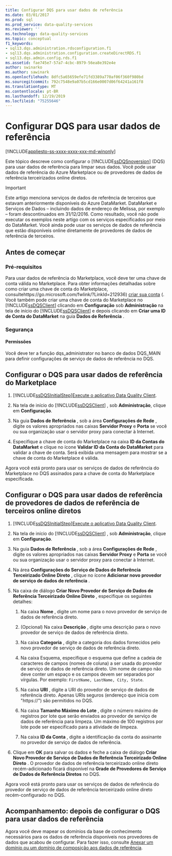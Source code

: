 ```yaml
---
title: Configurar DQS para usar dados de referência
ms.date: 03/01/2017
ms.prod: sql
ms.prod_service: data-quality-services
ms.reviewer: ''
ms.technology: data-quality-services
ms.topic: conceptual
f1_keywords:
- sql13.dqs.administration.rdsconfiguration.f1
- sql13.dqs.administration.configuration.createDirectRDS.f1
- sql13.dqs.admin.config.rds.f1
ms.assetid: fae745e7-57a7-4cbc-8979-56ea8e392e4e
author: swinarko
ms.author: sawinark
ms.openlocfilehash: 8dfc5a65659efe71fd3389a770af06f360f980bd
ms.sourcegitcommit: 792c7548e9a07b5cd166e0007d06f64241a161f8
ms.translationtype: MT
ms.contentlocale: pt-BR
ms.lasthandoff: 12/19/2019
ms.locfileid: "75255646"
---
```

# <a name="configure-dqs-to-use-reference-data"></a>Configurar DQS para usar dados de referência

[!INCLUDE[appliesto-ss-xxxx-xxxx-xxx-md-winonly](../includes/appliesto-ss-xxxx-xxxx-xxx-md-winonly.md)]

  Este tópico descreve como configurar o [!INCLUDE[ssDQSnoversion](../includes/ssdqsnoversion-md.md)] (DQS) para usar dados de referência para limpar seus dados. Você pode usar dados de referência do Azure Marketplace ou de provedores de dados de referência terceirizados online diretos.  

> [!IMPORTANT]
> Este artigo menciona serviços de dados de referência de terceiros que estavam anteriormente disponíveis do Azure DataMarket. DataMarket e Serviços de Dados – incluindo dados de endereço de Melissa, por exemplo – foram descontinuados em 31/12/2016. Como resultado, você não pode executar os exemplos neste artigo com os serviços especificados por meio do DataMarket. Você ainda pode usar os serviços de dados de referência que estão disponíveis online diretamente de provedores de dados de referência de terceiros.

## <a name="before-you-begin"></a>Antes de começar  
  
###  <a name="Prerequisites"></a>Pré-requisitos  
 Para usar dados de referência do Marketplace, você deve ter uma chave de conta válida no Marketplace. Para obter informações detalhadas sobre como criar uma chave de conta do Marketplace, consultehttps://go.microsoft.com/fwlink/?LinkId=212936) [criar sua conta](https://go.microsoft.com/fwlink/?LinkId=212936) (. Você também pode criar uma chave de conta do Marketplace no [!INCLUDE[ssDQSClient](../includes/ssdqsclient-md.md)] clicando em **Configuração** sob **Administração** na tela de início do [!INCLUDE[ssDQSClient](../includes/ssdqsclient-md.md)] e depois clicando em **Criar uma ID de Conta do DataMarket** na guia **Dados de Referência** .  
  
###  <a name="Security"></a>Segurança  
  
####  <a name="Permissions"></a>Permissões  
 Você deve ter a função dqs_administrator no banco de dados DQS_MAIN para definir configurações de serviço de dados de referência no DQS.  
  
##  <a name="Marketplace"></a>Configurar o DQS para usar dados de referência do Marketplace  
  
1.  [!INCLUDE[ssDQSInitialStep](../includes/ssdqsinitialstep-md.md)][Execute o aplicativo Data Quality Client](../data-quality-services/run-the-data-quality-client-application.md).  
  
2.  Na tela de início do [!INCLUDE[ssDQSClient](../includes/ssdqsclient-md.md)] , sob **Administração**, clique em **Configuração**.  
  
3.  Na guia **Dados de Referência** , sob a área **Configurações de Rede** , digite os valores apropriados nas caixas **Servidor Proxy** e **Porta** se você ou sua organização usar o servidor proxy para conectar à Internet.  
  
4.  Especifique a chave de conta do Marketplace na caixa **ID da Contas do DataMarket** e clique no ícone **Validar ID da Conta do DataMarket** para validar a chave de conta. Será exibida uma mensagem para mostrar se a chave de conta do Marketplace é válida.  
  
 Agora você está pronto para usar os serviços de dados de referência do Marketplace no DQS assinados para a chave de conta do Marketplace especificada.  
  
##  <a name="ThirdParty"></a>Configurar o DQS para usar dados de referência de provedores de dados de referência de terceiros online diretos  
  
1.  [!INCLUDE[ssDQSInitialStep](../includes/ssdqsinitialstep-md.md)][Execute o aplicativo Data Quality Client](../data-quality-services/run-the-data-quality-client-application.md).  
  
2.  Na tela de início do [!INCLUDE[ssDQSClient](../includes/ssdqsclient-md.md)] , sob **Administração**, clique em **Configuração**.  
  
3.  Na guia **Dados de Referência** , sob a área **Configurações de Rede** , digite os valores apropriados nas caixas **Servidor Proxy** e **Porta** se você ou sua organização usar o servidor proxy para conectar à Internet.  
  
4.  Na área **Configurações do Serviço de Dados de Referência Terceirizado Online Direto** , clique no ícone **Adicionar novo provedor de serviço de dados de referência** .  
  
5.  Na caixa de diálogo **Criar Novo Provedor de Serviço de Dados de Referência Terceirizado Online Direto** , especifique os seguintes detalhes:  
  
    1.  Na caixa **Nome** , digite um nome para o novo provedor de serviço de dados de referência direto.  
  
    2.  (Opcional) Na caixa **Descrição** , digite uma descrição para o novo provedor de serviço de dados de referência direto.  
  
    3.  Na caixa **Categoria** , digite a categoria dos dados fornecidos pelo novo provedor de serviço de dados de referência direto.  
  
    4.  Na caixa Esquema, especifique o esquema que define a cadeia de caracteres de campos (nomes de coluna) a ser usada do provedor de serviço de dados de referência direto. Um nome de campo não deve conter um espaço e os campos devem ser separados por vírgulas. Por exemplo: `FirstName, LastName, City, State`.  
  
    5.  Na caixa **URI** , digite a URI do provedor de serviço de dados de referência direto. Apenas URIs seguros (endereço que inicia com "https://") são permitidos no DQS.  
  
    6.  Na caixa **Tamanho Máximo do Lote** , digite o número máximo de registros por lote que serão enviados ao provedor de serviço de dados de referência para limpeza. Um máximo de 100 registros por lote pode ser especificado para a atividade de limpeza.  
  
    7.  Na caixa **ID da Conta** , digite a identificação da conta do assinante no provedor de serviço de dados de referência.  
  
6.  Clique em **OK** para salvar os dados e feche a caixa de diálogo **Criar Novo Provedor de Serviço de Dados de Referência Terceirizado Online Direto** . O provedor de dados de referência terceirizado online direto recém-adicionado ficará disponível na **Grade de Provedores de Serviço de Dados de Referência Diretos** no DQS.  
  
 Agora você está pronto para usar os serviços de dados de referência do provedor de serviço de dados de referência terceirizado online direto recém-configurado no DQS.  
  
##  <a name="FollowUp"></a>Acompanhamento: depois de configurar o DQS para usar dados de referência  
 Agora você deve mapear os domínios da base de conhecimento necessários para os dados de referência disponíveis nos provedores de dados que acabou de configurar. Para fazer isso, consulte [Anexar um domínio ou um domínio de composição aos dados de referência](../data-quality-services/attach-domain-or-composite-domain-to-reference-data.md).  
  
  
